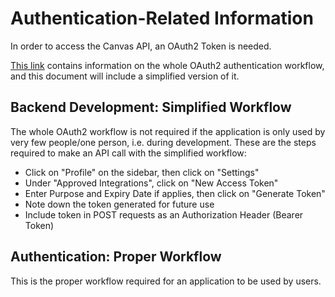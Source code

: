 # Authentication-Related Information

In order to access the Canvas API, an OAuth2 Token is needed. 

[This link](https://canvas.instructure.com/doc/api/file.oauth.html) contains information on the whole OAuth2 authentication workflow, and this document will include a simplified version of it.

## Backend Development: Simplified Workflow

The whole OAuth2 workflow is not required if the application is only used by very few people/one person, i.e. during development. These are the steps required to make an API call with the simplified workflow:

* Click on "Profile" on the sidebar, then click on "Settings"
* Under "Approved Integrations", click on "New Access Token"
* Enter Purpose and Expiry Date if applies, then click on "Generate Token"
* Note down the token generated for future use
* Include token in POST requests as an Authorization Header (Bearer Token)

## Authentication: Proper Workflow

This is the proper workflow required for an application to be used by users. 
